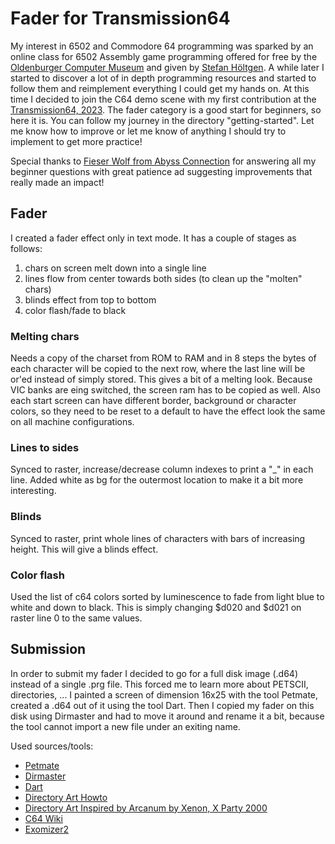 # Fader for Transmission64

My interest in 6502 and Commodore 64 programming was sparked by an online class for 6502 Assembly game programming offered for free by the [Oldenburger Computer Museum](https://computermuseum-oldenburg.de/) and given by [Stefan H&ouml;ltgen](http://www.stefan-hoeltgen.de/). A while later I started to discover a lot of in depth programming resources and started to follow them and reimplement everything I could get my hands on. At this time I decided to join the C64 demo scene with my first contribution at the [Transmission64, 2023](http://www.transmission64.com/). The fader category is a good start for beginners, so here it is.
You can follow my journey in the directory "getting-started". Let me know how to improve or let me know of anything I should try to implement to get more practice!

Special thanks to [Fieser Wolf from Abyss Connection](https://englishclass.de/~wolf/ac/) for answering all my beginner questions with great patience ad suggesting improvements that really made an impact!

## Fader
I created a fader effect only in text mode. It has a couple of stages as follows:
1. chars on screen melt down into a single line
1. lines flow from center towards both sides (to clean up the "molten" chars)
1. blinds effect from top to bottom
1. color flash/fade to black

### Melting chars
Needs a copy of the charset from ROM to RAM and in 8 steps the bytes of each character will be copied to the next row, where the last line will be or'ed instead of simply stored. This gives a bit of a melting look. Because VIC banks are eing switched, the screen ram has to be copied as well. Also each start screen can have different border, background or character colors, so they need to be reset to a default to have the effect look the same on all machine configurations.

### Lines to sides
Synced to raster, increase/decrease column indexes to print a "_" in each line. Added white as bg for the outermost location to make it a bit more interesting.

### Blinds
Synced to raster, print whole lines of characters with bars of increasing height. This will give a blinds effect.

### Color flash
Used the list of c64 colors sorted by luminescence to fade from light blue to white and down to black. This is simply changing $d020 and $d021 on raster line 0 to the same values.

## Submission
In order to submit my fader I decided to go for a full disk image (.d64) instead of a single .prg file. This forced me to learn more about PETSCII, directories, ... 
I painted a screen of dimension 16x25 with the tool Petmate, created a .d64 out of it using the tool Dart. Then I copied my fader on this disk using Dirmaster and had to move it around and rename it a bit, because the tool cannot import a new file under an exiting name. 

Used sources/tools:
- [Petmate](https://nurpax.github.io/petmate/)
- [Dirmaster](https://style64.org/dirmaster)
- [Dart](https://csdb.dk/release/?id=226262&show=summary)
- [Directory Art Howto](https://mingos-commodorepage.com/tutorials/c64dirart.php)
- [Directory Art Inspired by Arcanum by Xenon, X Party 2000](https://csdb.dk/release/?id=11588)
- [C64 Wiki](https://www.c64-wiki.de/)
- [Exomizer2](https://github.com/bitshifters/exomizer)
